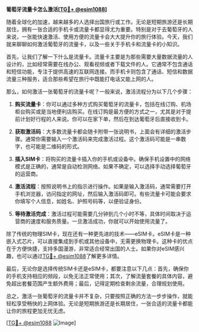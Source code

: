 **葡萄牙流量卡怎么激活[[TG💪+ @esim1088](https://t.me/s/esim1088)]**

随着全球化的加速，越来越多的人选择出国旅行或工作。无论是短期旅游还是长期居住，拥有一张合适的手机卡或流量卡都显得尤为重要。特别是对于去葡萄牙的人来说，一张能快速激活、使用方便的流量卡会大大提升你的旅行体验。今天，我们就来聊聊如何激活葡萄牙的流量卡，以及一些关于手机卡和流量卡的小知识。

首先，让我们了解一下什么是流量卡。流量卡主要是为那些需要大量数据流量的人设计的，比如经常需要在线办公、观看视频或者下载文件的人。它通常不包含通话和短信功能，专注于提供高速的互联网连接。而手机卡则包含了通话、短信和数据流量三种服务，适合那些希望在旅行中既能打电话又能上网的人。

那么，如何激活一张葡萄牙的流量卡呢？一般来说，激活流程分为以下几个步骤：

1. **购买流量卡**：你可以通过多种方式购买葡萄牙的流量卡，包括在线订购、机场柜台购买或是当地便利店购买。在线订购是最方便的方式之一，尤其是对于提前计划好行程的人来说。你可以在家下单，然后在到达葡萄牙后直接收到卡。

2. **获取激活码**：大多数流量卡都会随卡附带一张说明书，上面会有详细的激活步骤。通常你需要输入一个激活码来完成激活过程。这个激活码可能是一串数字，也可能是二维码的形式。

3. **插入SIM卡**：将购买的流量卡插入你的手机或设备中。确保手机设置中的网络模式是正确的，通常是自动检测网络。如果不确定，可以选择手动选择葡萄牙的运营商。

4. **激活流程**：按照说明书上的指示进行操作。如果是输入激活码，通常需要打开手机浏览器，访问指定的网址，然后输入激活码即可。有些流量卡可能会要求你填写个人信息，如姓名、护照号码等，以便验证身份。

5. **等待激活完成**：激活过程可能需要几分钟到几个小时不等，具体时间取决于运营商的速度和服务质量。一旦激活成功，你就可以开始使用流量了。

除了传统的物理SIM卡，现在还有一种更先进的技术——eSIM卡。eSIM卡是一种嵌入式芯片，可以直接集成到手机或其他设备中，无需更换物理卡。这种卡的优点在于方便快捷，支持多国漫游，非常适合经常出国的人士。如果你对eSIM感兴趣，也可以通过[TG💪+ @esim1088](https://t.me/s/esim1088)了解更多详情。

最后，无论你是选择传统SIM卡还是eSIM卡，都要注意以下几点：首先，确保你的手机支持相应的频段，以免无法正常使用；其次，了解流量套餐的具体内容，避免超出套餐范围产生额外费用；最后，记得定期检查剩余流量，合理规划使用。

总之，激活一张葡萄牙的流量卡并不复杂，只要按照正确的方法一步步操作，就能轻松享受畅快的上网体验。无论是短期旅游还是长期居住，一张合适的流量卡都能让你的旅程更加无忧无虑。

[[TG💪+ @esim1088](https://t.me/s/esim1088) ![Image](https://i.postimg.cc/4NQfJmqS/Snipaste-2025-05-13-00-14-12.png)]
